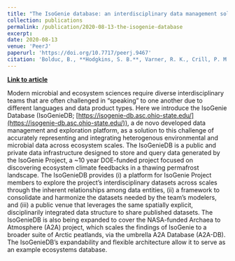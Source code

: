```yaml
---
title: "The IsoGenie database: an interdisciplinary data management solution for ecosystems biology and environmental research"
collection: publications
permalink: /publication/2020-08-13-the-isogenie-database
excerpt:
date: 2020-08-13
venue: 'PeerJ'
paperurl: 'https://doi.org/10.7717/peerj.9467'
citation: 'Bolduc, B., **Hodgkins, S. B.**, Varner, R. K., Crill, P. M., McCalley, C. K., Chanton, J. P., Tyson, G. W., Riley, W. J., Palace, M., Duhaime, M. B., Hough, M. A., IsoGenie Project Coordinators, IsoGenie Project Team, A2A Project Team, Saleska, S. R., Sullivan, M. B., &amp; Rich, V. I. (2020). The IsoGenie database: an interdisciplinary data management solution for ecosystems biology and environmental research. *PeerJ*, *8*, e9467. [https://doi.org/10.7717/peerj.9467](https://doi.org/10.7717/peerj.9467)'
---
```


**[Link to article](https://doi.org/10.7717/peerj.9467)**

Modern microbial and ecosystem sciences require diverse interdisciplinary teams that are often challenged in “speaking” to one another due to different languages and data product types. Here we introduce the IsoGenie Database (IsoGenieDB; [https://isogenie-db.asc.ohio-state.edu/](https://isogenie-db.asc.ohio-state.edu/)), a de novo developed data management and exploration platform, as a solution to this challenge of accurately representing and integrating heterogenous environmental and microbial data across ecosystem scales. The IsoGenieDB is a public and private data infrastructure designed to store and query data generated by the IsoGenie Project, a ~10 year DOE-funded project focused on discovering ecosystem climate feedbacks in a thawing permafrost landscape. The IsoGenieDB provides (i) a platform for IsoGenie Project members to explore the project’s interdisciplinary datasets across scales through the inherent relationships among data entities, (ii) a framework to consolidate and harmonize the datasets needed by the team’s modelers, and (iii) a public venue that leverages the same spatially explicit, disciplinarily integrated data structure to share published datasets. The IsoGenieDB is also being expanded to cover the NASA-funded Archaea to Atmosphere (A2A) project, which scales the findings of IsoGenie to a broader suite of Arctic peatlands, via the umbrella A2A Database (A2A-DB). The IsoGenieDB’s expandability and flexible architecture allow it to serve as an example ecosystems database.
